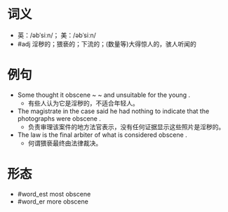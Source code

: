 # 词义
- 英：/əbˈsiːn/； 美：/əbˈsiːn/
- #adj 淫秽的；猥亵的；下流的；(数量等)大得惊人的，骇人听闻的
# 例句
- Some thought it obscene ~ ~ and unsuitable for the young .
	- 有些人认为它是淫秽的，不适合年轻人。
- The magistrate in the case said he had nothing to indicate that the photographs were obscene .
	- 负责审理该案件的地方法官表示，没有任何证据显示这些照片是淫秽的。
- The law is the final arbiter of what is considered obscene .
	- 何谓猥亵最终由法律裁决。
# 形态
- #word_est most obscene
- #word_er more obscene
